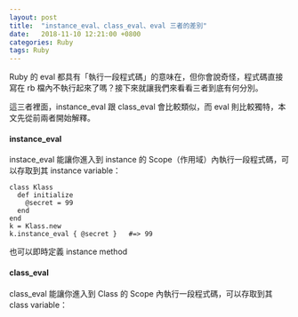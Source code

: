```yaml
---
layout: post
title:  "instance_eval、class_eval、eval 三者的差別"
date:   2018-11-10 12:21:00 +0800
categories: Ruby
tags: Ruby
---
```


Ruby 的 eval 都具有「執行一段程式碼」的意味在，但你會說奇怪，程式碼直接寫在 rb 檔內不執行起來了嗎？接下來就讓我們來看看三者到底有何分別。

這三者裡面，instance_eval 跟 class_eval 會比較類似，而 eval 則比較獨特，本文先從前兩者開始解釋。


#### instance_eval

instace_eval 能讓你進入到 instance 的 Scope（作用域）內執行一段程式碼，可以存取到其 instance variable：

```
class Klass
  def initialize
    @secret = 99
  end
end
k = Klass.new
k.instance_eval { @secret }   #=> 99
```

也可以即時定義 instance method

#### class_eval

class_eval 能讓你進入到 Class 的 Scope 內執行一段程式碼，可以存取到其 class variable：